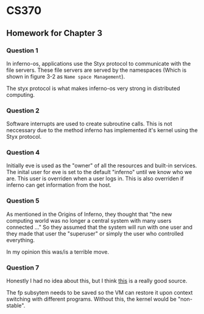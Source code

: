 # CS370
## Homework for Chapter 3

### Question 1

In inferno-os, applications use the Styx protocol to communicate with the file servers. These file servers are served by the namespaces (Which is shown in figure 3-2 as `Name space Management`).

The styx protocol is what makes inferno-os very strong in distributed computing.

### Question 2

Software interrupts are used to create subroutine calls. This is not neccessary due to the method inferno has implemented it's kernel using the Styx protocol.


### Question 4

Initially eve is used as the "owner" of all the resources and built-in services. The inital user for eve is set to the default "inferno" until we know who we are. This user is overriden when a user logs in. This is also overriden if inferno can get information from the host.


### Question 5

As mentioned in the Origins of Inferno, they thought that "the new computing world was no longer a central system with many users connected ..." So they assumed that the system will run with one user and they made that user the "superuser" or simply the user who controlled everything.

In my opinion this was/is a terrible move.

### Question 7

Honestly I had no idea about this, but I think [this](http://yarchive.net/comp/linux/fp_state_save.html) is a really good source.

The fp subsytem needs to be saved so the VM can restore it upon context switching with different programs. Without this, the kernel would be "non-stable".
